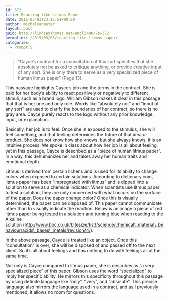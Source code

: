 ```yaml
---
id: 372
title: Reacting like Litmus Paper
date: 2015-03-03T23:15:51+00:00
author: michalvanmeter
layout: post
guid: http://lindsaythomas.net/engl3490/?p=372
permalink: /2015/03/03/reacting-like-litmus-paper/
categories:
  - Prompt 5
---
```

> “Cayce’s contract for a consultation of this sort specifies that she absolutely not be asked to critique anything, or provide creative input of any sort. She is only there to serve as a very specialized piece of human litmus paper” (Page 13).

This passage highlights Cayce’s job and the terms in the contract. She is paid for her body’s ability to react positively or negatively to different stimuli, such as a brand logo. William Gibson makes it clear in this passage that that is her one and only role. Words like “absolutely not” and “input of any sort” are used to clarify the boundaries of her contract, so there is no gray area. Cayce purely reacts to the logo without any prior knowledge, input, or explanation.

Basically, her job is to feel. Once she is exposed to the stimulus, she will feel something, and that feeling determines the future of that idea or product. She does not know how she knows, but she always knows; it is an intuitive process. We spoke in class about how her job is all about feeling, yet in this passage, Cayce is described as a “piece of human litmus paper”. In a way, this dehumanizes her and takes away her human traits and emotional depth.

Litmus is derived from certain lichens and is used for its ability to change colors when exposed to certain solutions. According to dictionary.com, litmus paper has been “impregnated with litmus” and is dipped into a solution to serve as a chemical indicator. When scientists use litmus paper to test a solution, they are only concerned with what occurs on the surface of the paper. Does the paper change color? Once this is visually determined, the paper can be disposed of. This paper cannot communicate other than to visually indicate the reaction. Below is an image a piece of red litmus paper being tested in a solution and turning blue when reacting to the Alkaline solution (http://www.bbc.co.uk/bitesize/ks3/science/chemical\_material\_behaviour/acids\_bases\_metals/revision/4/).

In the above passage, Cayce is treated like an object. Once this “consultation” is over, she will be disposed of and passed off to the next client. So it’s all about feelings and has nothing to do with feelings all at the same time.

Not only is Cayce compared to litmus paper, she is describes as “a very specialized piece” of this paper. Gibson uses the word “specialized” to imply her specific ability. He mirrors this specificity throughout this passage by using definite language like “only”, “very”, and “absolute”. This precise language also mirrors the language used in a contract, and as I previously mentioned, it allows no room for questions.
